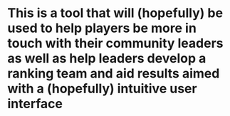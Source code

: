 # This is a tool that will (hopefully) be used to help players be more in touch with their community leaders as well as help leaders develop a ranking team and aid results aimed with a (hopefully) intuitive user interface
